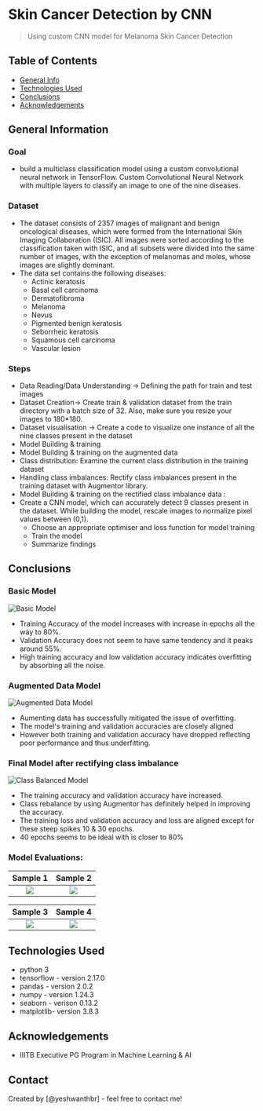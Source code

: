 # Skin Cancer Detection by CNN
> Using custom CNN model for Melanoma Skin Cancer Detection


## Table of Contents
* [General Info](#general-information)
* [Technologies Used](#technologies-used)
* [Conclusions](#conclusions)
* [Acknowledgements](#acknowledgements)

<!-- You can include any other section that is pertinent to your problem -->

## General Information

### Goal
- build a multiclass classification model using a custom convolutional neural network in TensorFlow. Custom Convolutional Neural Network with multiple layers to classify an image to one of the nine diseases.

### Dataset
- The dataset consists of 2357 images of malignant and benign oncological diseases, which were formed from the International Skin Imaging Collaboration (ISIC). All images were sorted according to the classification taken with ISIC, and all subsets were divided into the same number of images, with the exception of melanomas and moles, whose images are slightly dominant.
- The data set contains the following diseases:
    - Actinic keratosis
    - Basal cell carcinoma
    - Dermatofibroma
    - Melanoma
    - Nevus
    - Pigmented benign keratosis
    - Seborrheic keratosis
    - Squamous cell carcinoma
    - Vascular lesion
 
### Steps
- Data Reading/Data Understanding → Defining the path for train and test images 
- Dataset Creation→ Create train & validation dataset from the train directory with a batch size of 32. Also, make sure you resize your images to 180*180.
- Dataset visualisation → Create a code to visualize one instance of all the nine classes present in the dataset 
- Model Building & training 
- Model Building & training on the augmented data
- Class distribution: Examine the current class distribution in the training dataset 
- Handling class imbalances: Rectify class imbalances present in the training dataset with Augmentor library.
- Model Building & training on the rectified class imbalance data :
- Create a CNN model, which can accurately detect 9 classes present in the dataset. While building the model, rescale images to normalize pixel values between (0,1).
    - Choose an appropriate optimiser and loss function for model training
    - Train the model
    - Summarize findings

## Conclusions
### Basic Model
![Basic Model](Base_Model.png)
- Training Accuracy of the model increases with increase in epochs all the way to 80%.
- Validation Accuracy does not seem to have same tendency and it peaks around 55%.
- High training accuracy and low validation accuracy indicates overfitting by absorbing all the noise.

### Augmented Data Model
![Augmented Data Model](Augmented_Data_Model.png)
- Aumenting data has successfully mitigated the issue of overfitting.
- The model's training and validation accuracies are closely aligned
- However both training and validation accuracy have dropped reflecting poor performance and thus underfitting.

### Final Model after rectifying class imbalance

![Class Balanced Model](Class_Balanced_Model.png)
- The training accuracy and validation accuracy have increased.
- Class rebalance by using Augmentor has definitely helped in improving the accuracy.
- The training loss and validation accuracy and loss are aligned except for these steep spikes 10 & 30 epochs. 
- 40 epochs seems to be ideal with is closer to 80%


### Model Evaluations:

Sample 1           |  Sample 2
:-------------------------:|:-------------------------:
![](Sample_1.png)  |  ![](Sample_2.png)

Sample 3           |  Sample 4
:-------------------------:|:-------------------------:
![](Sample_3.png)  |  ![](Sample_4.png)

## Technologies Used
- python 3
- tensorflow - version 2.17.0
- pandas - version 2.0.2
- numpy - version 1.24.3
- seaborn - verison 0.13.2
- matplotlib- version 3.8.3

## Acknowledgements
- IIITB Executive PG Program in Machine Learning & AI


## Contact
Created by [@yeshwanthbr] - feel free to contact me!

